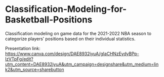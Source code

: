 # Classification-Modeling-for-Basketball-Positions

Classification modeling on game data for the 2021-2022 NBA season to categorize players’ positions based on their individual statistics.

Presentation link: https://www.canva.com/design/DAE8932jyuA/gIaCHNzEydyBPp-lzVTpFg/edit?utm_content=DAE8932jyuA&utm_campaign=designshare&utm_medium=link2&utm_source=sharebutton
